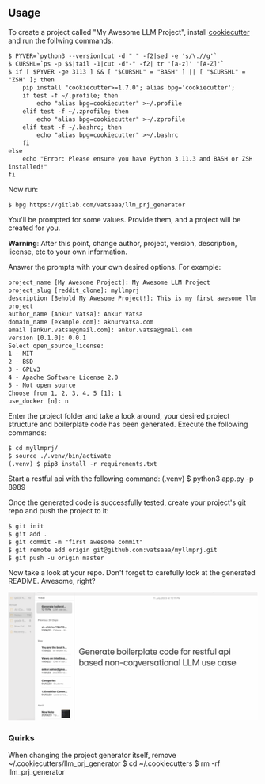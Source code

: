 ## Usage
To create a project called "My Awesome LLM Project", install [cookiecutter](https://github.com/cookiecutter/cookiecutter) and run the follwing commands:

    $ PYVER=`python3 --version|cut -d " " -f2|sed -e 's/\.//g'`
    $ CURSHL=`ps -p $$|tail -1|cut -d"-" -f2| tr '[a-z]' '[A-Z]'`
    $ if [ $PYVER -ge 3113 ] && [ "$CURSHL" = "BASH" ] || [ "$CURSHL" = "ZSH" ]; then
        pip install "cookiecutter>=1.7.0"; alias bpg='cookiecutter'; 
        if test -f ~/.profile; then
            echo "alias bpg=cookiecutter" >~/.profile 
        elif test -f ~/.zprofile; then
            echo "alias bpg=cookiecutter" >~/.zprofile
        elif test -f ~/.bashrc; then
            echo "alias bpg=cookiecutter" >~/.bashrc
        fi
    else
        echo "Error: Please ensure you have Python 3.11.3 and BASH or ZSH installed!"
    fi

Now run:

    $ bpg https://gitlab.com/vatsaaa/llm_prj_generator

You'll be prompted for some values. Provide them, and a project will be created for you.

**Warning**: After this point, change author, project, version, description, license, etc to your own information.

Answer the prompts with your own desired options. For example:

    project_name [My Awesome Project]: My Awesome LLM Project
    project_slug [reddit_clone]: myllmprj
    description [Behold My Awesome Project!]: This is my first awesome llm project
    author_name [Ankur Vatsa]: Ankur Vatsa
    domain_name [example.com]: aknurvatsa.com
    email [ankur.vatsa@gmail.com]: ankur.vatsa@gmail.com
    version [0.1.0]: 0.0.1
    Select open_source_license:
    1 - MIT
    2 - BSD
    3 - GPLv3
    4 - Apache Software License 2.0
    5 - Not open source
    Choose from 1, 2, 3, 4, 5 [1]: 1
    use_docker [n]: n

Enter the project folder and take a look around, your desired project structure and boilerplate code has been generated. Execute the following commands:

    $ cd myllmprj/
    $ source ./.venv/bin/activate
    (.venv) $ pip3 install -r requirements.txt

Start a restful api with the following command:
    (.venv) $ python3 app.py -p 8989

Once the generated code is successfully tested, create your project's git repo and push the project to it:

    $ git init
    $ git add .
    $ git commit -m "first awesome commit"
    $ git remote add origin git@github.com:vatsaaa/myllmprj.git
    $ git push -u origin master

Now take a look at your repo. Don't forget to carefully look at the generated README. Awesome, right?

![Generate boilerplate code for restful api based non-conversational LLM use case](./BPG.gif)

### Quirks
When changing the project generator itself, remove ~/.cookiecutters/llm_prj_generator
    $ cd ~/.cookiecutters
    $ rm -rf llm_prj_generator
